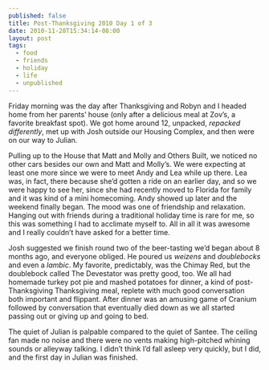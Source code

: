 ```yaml
---
published: false
title: Post-Thanksgiving 2010 Day 1 of 3
date: 2010-11-28T15:34:14-08:00
layout: post
tags:
  - food
  - friends
  - holiday
  - life
  - unpublished
---
```

Friday morning was the day after Thanksgiving and Robyn and I headed home from her parents&#8217; house (only after a delicious meal at Zov&#8217;s, a favorite breakfast spot). We got home around 12, unpacked, _repacked differently_, met up with Josh outside our Housing Complex, and then were on our way to Julian.

<!--more-->

Pulling up to the House that Matt and Molly and Others Built, we noticed no other cars besides our own and Matt and Molly&#8217;s. We were expecting at least one more since we were to meet Andy and Lea while up there. Lea was, in fact, there because she&#8217;d gotten a ride on an earlier day, and so we were happy to see her, since she had recently moved to Florida for family and it was kind of a mini homecoming. Andy showed up later and the weekend finally began. The mood was one of friendship and relaxation. Hanging out with friends during a traditional holiday time is rare for me, so this was something I had to acclimate myself to. All in all it was awesome and I really couldn&#8217;t have asked for a better time.

Josh suggested we finish round two of the beer-tasting we&#8217;d began about 8 months ago, and everyone obliged. He poured us _weizens_ and _doublebocks_ and even a _lambic_. My favorite, predictably, was the Chimay Red, but the doublebock called The Devestator was pretty good, too. We all had homemade turkey pot pie and mashed potatoes for dinner, a kind of post-Thanksgiving Thanksgiving meal, replete with much good conversation both important and flippant. After dinner was an amusing game of Cranium followed by conversation that eventually died down as we all started passing out or giving up and going to bed.

The quiet of Julian is palpable compared to the quiet of Santee. The ceiling fan made no noise and there were no vents making high-pitched whining sounds or alleyway talking. I didn&#8217;t think I&#8217;d fall asleep very quickly, but I did, and the first day in Julian was finished.
